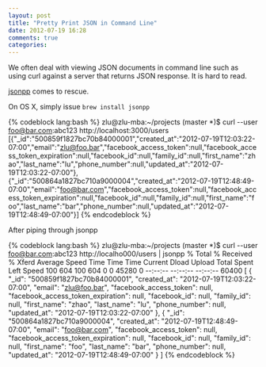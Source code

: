 ```yaml
---
layout: post
title: "Pretty Print JSON in Command Line"
date: 2012-07-19 16:28
comments: true
categories: 
---
```


We often deal with viewing JSON documents in command line such as using curl against a server that returns JSON response.
It is hard to read.

[jsonpp](https://github.com/jmhodges/jsonpp/) comes to rescue.

On OS X, simply issue `brew install jsonpp`


{% codeblock lang:bash %}
zlu@zlu-mba:~/projects (master *)$ curl --user foo@bar.com:abc123 http://localhost:3000/users
[{"_id":"500859f1827bc70b84000001","created_at":"2012-07-19T12:03:22-07:00","email":"zlu@foo.bar","facebook_access_token":null,"facebook_access_token_expiration":null,"facebook_id":null,"family_id":null,"first_name":"zhao","last_name":"lu","phone_number":null,"updated_at":"2012-07-19T12:03:22-07:00"},{"_id":"500864a1827bc710a9000004","created_at":"2012-07-19T12:48:49-07:00","email":"foo@bar.com","facebook_access_token":null,"facebook_access_token_expiration":null,"facebook_id":null,"family_id":null,"first_name":"foo","last_name":"bar","phone_number":null,"updated_at":"2012-07-19T12:48:49-07:00"}]
{% endcodeblock %}

After piping through jsonpp

{% codeblock lang:bash %}
zlu@zlu-mba:~/projects (master *)$ curl --user foo@bar.com:abc123 http://localho000/users | jsonpp
  % Total    % Received % Xferd  Average Speed   Time    Time     Time  Current
                                 Dload  Upload   Total   Spent    Left  Speed
100   604  100   604    0     0  45280      0 --:--:-- --:--:-- --:--:-- 60400
[
  {
    "_id": "500859f1827bc70b84000001",
    "created_at": "2012-07-19T12:03:22-07:00",
    "email": "zlu@foo.bar",
    "facebook_access_token": null,
    "facebook_access_token_expiration": null,
    "facebook_id": null,
    "family_id": null,
    "first_name": "zhao",
    "last_name": "lu",
    "phone_number": null,
    "updated_at": "2012-07-19T12:03:22-07:00"
  },
  {
    "_id": "500864a1827bc710a9000004",
    "created_at": "2012-07-19T12:48:49-07:00",
    "email": "foo@bar.com",
    "facebook_access_token": null,
    "facebook_access_token_expiration": null,
    "facebook_id": null,
    "family_id": null,
    "first_name": "foo",
    "last_name": "bar",
    "phone_number": null,
    "updated_at": "2012-07-19T12:48:49-07:00"
  }
]
{% endcodeblock %}
